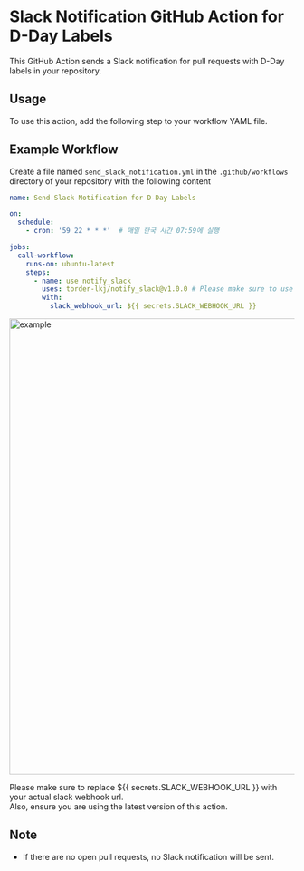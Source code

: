 # Slack Notification GitHub Action for D-Day Labels

This GitHub Action sends a Slack notification for pull requests with D-Day labels in your repository.

## Usage

To use this action, add the following step to your workflow YAML file.

## Example Workflow

Create a file named `send_slack_notification.yml` in the `.github/workflows` directory of your repository with the following content

```yaml
name: Send Slack Notification for D-Day Labels

on:
  schedule:
    - cron: '59 22 * * *'  # 매일 한국 시간 07:59에 실행

jobs:
  call-workflow:
    runs-on: ubuntu-latest
    steps:
      - name: use notify_slack
        uses: torder-lkj/notify_slack@v1.0.0 # Please make sure to use the latest version.
        with:
          slack_webhook_url: ${{ secrets.SLACK_WEBHOOK_URL }}
```

<img width="805" alt="example" src="https://github.com/torder-lkj/notify_slack/assets/164902555/c55fb4d7-c098-4f8b-b2dc-eaa5c80c5275">

Please make sure to replace ${{ secrets.SLACK_WEBHOOK_URL }} with your actual slack webhook url.</br>
Also, ensure you are using the latest version of this action.

## Note
- If there are no open pull requests, no Slack notification will be sent.
